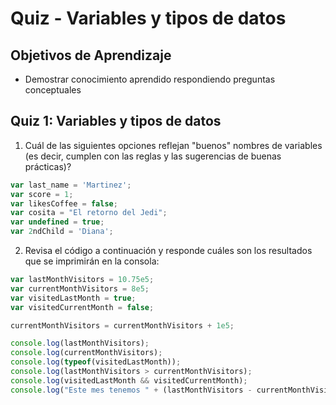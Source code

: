 # Quiz - Variables y tipos de datos

## Objetivos de Aprendizaje
- Demostrar conocimiento aprendido respondiendo preguntas conceptuales

## Quiz 1: Variables y tipos de datos

1. Cuál de las siguientes opciones reflejan "buenos" nombres de variables (es decir, cumplen con las reglas y las sugerencias de buenas prácticas)?

```JavaScript
var last_name = 'Martinez';
var score = 1;
var likesCoffee = false;
var cosita = "El retorno del Jedi";
var undefined = true;
var 2ndChild = 'Diana';

```  

2. Revisa el código a continuación y responde cuáles son los resultados que se imprimirán en la consola:

```JavaScript
var lastMonthVisitors = 10.75e5;
var currentMonthVisitors = 8e5;
var visitedLastMonth = true;
var visitedCurrentMonth = false;

currentMonthVisitors = currentMonthVisitors + 1e5;

console.log(lastMonthVisitors);
console.log(currentMonthVisitors);
console.log(typeof(visitedLastMonth));
console.log(lastMonthVisitors > currentMonthVisitors);
console.log(visitedLastMonth && visitedCurrentMonth);
console.log("Este mes tenemos " + (lastMonthVisitors - currentMonthVisitors) + " menos visitantes");

```  
